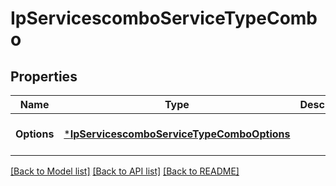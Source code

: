 # IpServicescomboServiceTypeCombo

## Properties
Name | Type | Description | Notes
------------ | ------------- | ------------- | -------------
**Options** | [***IpServicescomboServiceTypeComboOptions**](IPServicescombo_ServiceTypeCombo_options.md) |  | [optional] [default to null]

[[Back to Model list]](../README.md#documentation-for-models) [[Back to API list]](../README.md#documentation-for-api-endpoints) [[Back to README]](../README.md)

